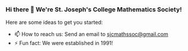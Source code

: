 ### Hi there 👋 We're St. Joseph's College Mathematics Society!


Here are some ideas to get you started:

- 📫 How to reach us: Send an email to sjcmathssoc@gmail.com
- ⚡ Fun fact: We were established in 1991!
